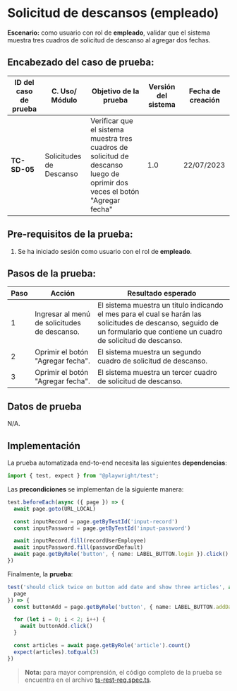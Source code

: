 # Solicitud de descansos (empleado)

**Escenario:** como usuario con rol de **empleado**, validar que el sistema muestra tres cuadros de solicitud de descanso al agregar dos fechas.

## Encabezado del caso de prueba:

| ID del caso de prueba | C. Uso/ Módulo | Objetivo de la prueba                                                                        | Versión del sistema | Fecha de creación |
| --------------------- | -------------- | -------------------------------------------------------------------------------------------- | ------------------- | ----------------- |
| **TC-SD-05**          | Solicitudes de Descanso | Verificar que el sistema muestra tres cuadros de solicitud de descanso luego de oprimir dos veces el botón "Agregar fecha" | 1.0                 | 22/07/2023        |

## Pre-requisitos de la prueba:

1. Se ha iniciado sesión como usuario con el rol de **empleado**.

## Pasos de la prueba:

| Paso | Acción                                                                 | Resultado esperado                                                                                                                                                               |
| ---- | ---------------------------------------------------------------------- | -------------------------------------------------------------------------------------------------------------------------------------------------------------------------------- |
| 1 | Ingresar al menú de solicitudes de descanso. | El sistema muestra un titulo indicando el mes para el cual se harán las solicitudes de descanso, seguido de un formulario que contiene un cuadro de solicitud de descanso. |
| 2 | Oprimir el botón "Agregar fecha". | El sistema muestra un segundo cuadro de solicitud de descanso. |
| 3 | Oprimir el botón "Agregar fecha". | El sistema muestra un tercer cuadro de solicitud de descanso. |


## Datos de prueba

N/A.

## Implementación

La prueba automatizada end-to-end necesita las siguientes **dependencias**:

```typescript
import { test, expect } from "@playwright/test";
```

Las **precondiciones** se implementan de la siguiente manera:

```typescript
test.beforeEach(async ({ page }) => {
  await page.goto(URL_LOCAL)

  const inputRecord = page.getByTestId('input-record')
  const inputPassword = page.getByTestId('input-password')

  await inputRecord.fill(recordUserEmployee)
  await inputPassword.fill(passwordDefault)
  await page.getByRole('button', { name: LABEL_BUTTON.login }).click()
})
```

Finalmente, la **prueba**:

```typescript
test('should click twice on button add date and show three articles', async ({
  page
}) => {
  const buttonAdd = page.getByRole('button', { name: LABEL_BUTTON.addDate })

  for (let i = 0; i < 2; i++) {
    await buttonAdd.click()
  }

  const articles = await page.getByRole('article').count()
  expect(articles).toEqual(3)
})
```

> **Nota:** para mayor comprensión, el código completo de la prueba se encuentra en el archivo [ts-rest-req.spec.ts](/e2e/menu_employee/ts-rest-req.spec.ts).